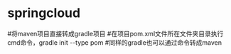 # springcloud
#将maven项目直接转成gradle项目
#在项目pom.xml文件所在文件夹目录执行cmd命令，gradle init --type pom 
#同样的gradle也可以通过命令转成maven